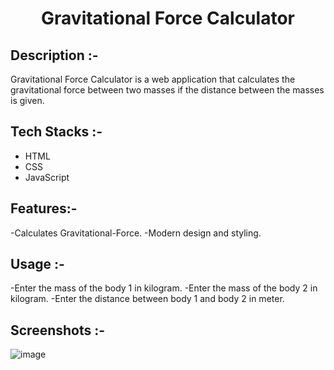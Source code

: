 # <p align="center">Gravitational Force Calculator</p>

## Description :-

Gravitational Force Calculator is a web application that calculates the gravitational force between two masses if the distance between the masses is given.

## Tech Stacks :-

- HTML
- CSS
- JavaScript

## Features:-

-Calculates Gravitational-Force.
-Modern design and styling.

## Usage :-

-Enter the mass of the body 1 in kilogram.
-Enter the mass of the body 2 in kilogram.
-Enter the distance between body 1 and body 2 in meter.

## Screenshots :-

![image]()
